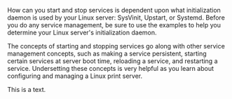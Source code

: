 How can you start and stop services is dependent upon what initialization daemon is used by your Linux server: SysVinit, Upstart, or Systemd. Before you do any service management, be sure to use the examples to help you determine your Linux server's initialization daemon.

The concepts of starting and stopping services go along with other service management concepts, such as making a service persistent, starting certain services at server boot time, reloading a service, and restarting a service. Undersetting these concepts is very helpful as you learn about configuring and managing a Linux print server.

This is a text.

